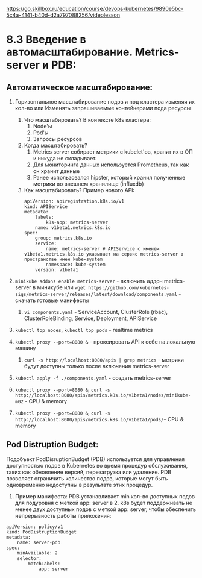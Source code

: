 https://go.skillbox.ru/education/course/devops-kubernetes/9890e5bc-5c4a-4141-b40d-d2a797088256/videolesson

# 8.3 Введение в автомасштабирование. Metrics-server и PDB:

## Автоматическое масштабирование:

1. Горизонтальное масштабирование подов и нод кластера изменяя их кол-во
или
Изменять запрашиваемые контейнерами пода ресурсы

    1. Что масштабировать? 
        В контексте k8s кластера:
        1. Node'ы
        2. Pod'ы
        3. Запросы ресурсов
    2. Когда масштабировать? 
        1. Metrics server собирает метрики с kubelet'ов, хранит их в ОП и никуда не складывает.
        2. Для мониторинга данных используется Prometheus, так как он хранит данные
        3. Ранее использовался hipster, который хранил полученные метрики во внешнем хранилище (influxdb)
    3. Как масштабировать?
        Пример нового API:
        ```
        apiVersion: apiregistration.k8s.io/v1
        kind: APIService
        metadata:
            labels:
                k8s-app: metrics-server
            name: v1beta1.metrics.k8s.io
        spec:
            group: metrics.k8s.io
            service:
                name: metrics-server # APIService с именем v1beta1.metrics.k8s.io указывает на сервис metrics-server в пространстве имен kube-system
                namespace: kube-system
            version: v1beta1
        ```
2. `minikube addons enable metrics-server` - включить аддон metrics-server в миникубе
или
`wget https://github.com/kubernetes-sigs/metrics-server/releases/latest/download/components.yaml` - скачать готовые манифесты
    1. `vi components.yaml` - ServiceAccount, ClusterRole (rbac), ClusterRoleBinding, Service, Deployment, APIService

3. `kubectl top nodes`, `kubectl top pods` - realtime metrics

4. `kubectl proxy --port=8080 &` - проксировать API к себе на локальную машину
    1. `curl -s http://localhost:8080/apis | grep metrics` - метрики будут доступны только после включения metrics-server

5. `kubectl apply -f ./components.yaml` - создать metrics-server

6. `kubectl proxy --port=8080 &`, `curl -s http://localhost:8080/apis/metrics.k8s.io/v1beta1/nodes/minikube-m02` - CPU & memory

7. `kubectl proxy --port=8080 &`, `curl -s http://localhost:8080/apis/metrics.k8s.io/v1beta1/pods/`- CPU & memory


## Pod Distruption Budget:
Подобъект PodDisruptionBudget (PDB) используется для управления доступностью подов в Kubernetes во время процедур обслуживания, таких как обновление версий, перезагрузка или удаление. PDB позволяет ограничить количество подов, которые могут быть одновременно недоступны в результате этих процедур.

1. Пример манифеста:
PDB устанавливает min кол-во доступных подов для подуровня с меткой app: server в 2. 
k8s будет поддерживать не менее двух доступных подов с меткой app: server, чтобы обеспечить непрерывность работы приложения:
```
apiVersion: policy/v1
kind: PodDistruptionBudget
metadata:
    name: server-pdb
spec:
    minAvailable: 2
    selector:
        matchLabels:
            app: server
```